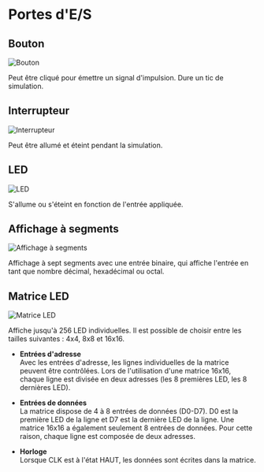 # Portes d'E/S

## Bouton

<div class="rows">

![Bouton](assets/help/button.jpg)

<div class="margin-left">

Peut être cliqué pour émettre un signal d'impulsion. Dure un tic de simulation.

</div>
</div>

## Interrupteur

<div class="rows">

![Interrupteur](assets/help/switch.jpg)

<div class="margin-left">

Peut être allumé et éteint pendant la simulation.

</div>
</div>

## LED

<div class="rows">

![LED](assets/help/led.jpg)

<div class="margin-left">

S'allume ou s'éteint en fonction de l'entrée appliquée.

</div>
</div>

## Affichage à segments

<div class="rows">

![Affichage à segments](assets/help/segment-display.jpg)

<div class="margin-left">

Affichage à sept segments avec une entrée binaire, qui affiche l'entrée en tant que nombre décimal, hexadécimal ou octal.

</div>
</div>

## Matrice LED

<div class="rows">

![Matrice LED](assets/help/led-matrix.PNG)

<div class="margin-left">

Affiche jusqu'à 256 LED individuelles. Il est possible de choisir entre les tailles suivantes : 4x4, 8x8 et 16x16.

- **Entrées d'adresse**<br>
  Avec les entrées d'adresse, les lignes individuelles de la matrice peuvent être contrôlées. Lors de l'utilisation d'une matrice 16x16, chaque ligne est divisée en deux adresses (les 8 premières LED, les 8 dernières LED).

- **Entrées de données**<br>
  La matrice dispose de 4 à 8 entrées de données (D0-D7). D0 est la première LED de la ligne et D7 est la dernière LED de la ligne. Une matrice 16x16 a également seulement 8 entrées de données. Pour cette raison, chaque ligne est composée de deux adresses.

- **Horloge**<br>
Lorsque CLK est à l'état HAUT, les données sont écrites dans la matrice.
</div>
</div>
